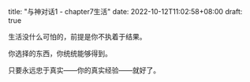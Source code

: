 
title: "与神对话1 - chapter7生活"
date: 2022-10-12T11:02:58+08:00
draft: true


生活没什么可怕的，前提是你不执着于结果。

你选择的东西，你统统能够得到。

只要永远忠于真实——你的真实经验——就好了。